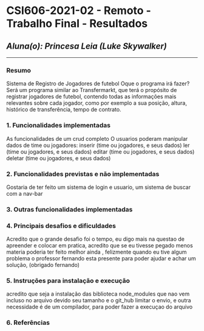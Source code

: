 # **CSI606-2021-02 - Remoto - Trabalho Final - Resultados**

## *Aluna(o): Princesa Leia (Luke Skywalker)*

--------------

<!-- Este documento tem como objetivo apresentar o projeto desenvolvido, considerando o que foi definido na proposta e o produto final. -->

### Resumo

Sistema de Registro de Jogadores de futebol Oque o programa irá fazer? Será um programa similar ao Transfermarkt, que terá o propósito de registrar jogadores de futebol, contendo todas as informações mais relevantes sobre cada jogador, como por exemplo a sua posição, altura, histórico de transferência, tempo de contrato.

### 1. Funcionalidades implementadas
<!-- Descrever as funcionalidades que eram previstas e foram implementas. -->
As funcionalidades de um crud completo 
O usuarios poderam manipular dados de time ou jogadores:
 inserir (time ou jogadores, e seus dados) 
 ler (time ou jogadores, e seus dados) 
 editar (time ou jogadores,  e seus dados) 
 deletar (time ou jogadores,  e seus dados)
  
### 2. Funcionalidades previstas e não implementadas
<!-- Descrever as funcionalidades que eram previstas e não foram implementas, apresentando uma breve justificativa do porquê elas não foram incluídas -->
Gostaria de ter feito um sistema de login e usuario, um sistema de buscar com a nav-bar

### 3. Outras funcionalidades implementadas
<!-- Descrever as funcionalidades implementas além daquelas que foram previstas, caso se aplique.  -->

### 4. Principais desafios e dificuldades
<!-- Descrever os principais desafios encontrados no desenvolvimento do trabalho, quais foram as dificuldades e como elas foram superadas e resolvidas. -->
Acredito que o grande desafio foi o tempo, eu digo mais na questao de apreender e colocar em pratica, acredito que se eu tivesse pegado menos materia poderia ter feito melhor ainda
, felizmente quando eu tive algum problema o professor fernando esta presente para poder ajudar e achar um solução, (obrigado fernando)

### 5. Instruções para instalação e execução
<!-- Descrever o que deve ser feito para instalar (ou baixar) a aplicação, o que precisa ser configurando (parâmetros, banco de dados e afins) e como executá-la. -->
acredito que seja a instalação das biblioteca node_modules que nao vem incluso no arquivo devido seu tamanho e o git_hub limitar o envio, e outra necessidade é de um compilador, para poder fazer a execuçao do arquivo

### 6. Referências
<!-- Referências podem ser incluídas, caso necessário. Utilize o padrão ABNT. -->

